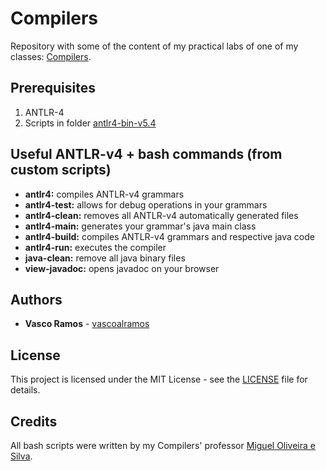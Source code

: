 # Compilers

Repository with some of the content of my practical labs of one of my classes: [Compilers](https://www.ua.pt/en/uc/12272).

## Prerequisites
1. ANTLR-4
2. Scripts in folder [antlr4-bin-v5.4](antlr4-bin-v5.4)

## Useful ANTLR-v4 + bash commands (from custom scripts)
* **antlr4:** compiles ANTLR-v4 grammars
* **antlr4-test:** allows for debug operations in your grammars
* **antlr4-clean:** removes all ANTLR-v4 automatically generated files
* **antlr4-main:** generates your grammar's java main class
* **antlr4-build:** compiles ANTLR-v4 grammars and respective java code
* **antlr4-run:** executes the compiler
* **java-clean:** remove all java binary files
* **view-javadoc:** opens javadoc on your browser

## Authors
* **Vasco Ramos** - [vascoalramos](https://github.com/vascoalramos)

## License
This project is licensed under the MIT License - see the [LICENSE](LICENSE) file for details.

## Credits
All bash scripts were written by my Compilers' professor [Miguel Oliveira e Silva](http://sweet.ua.pt/mos/).

